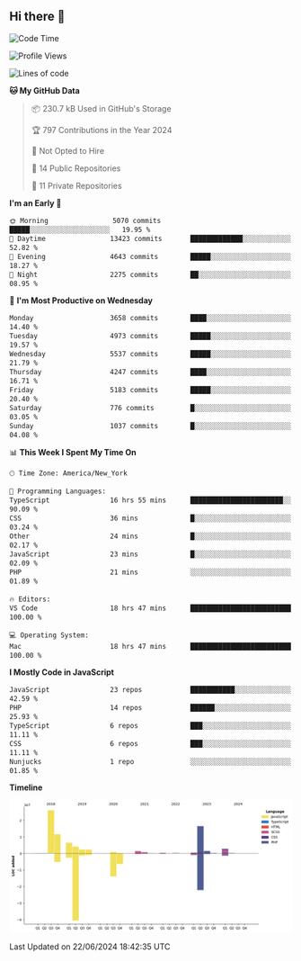 ## Hi there 👋

<!--START_SECTION:waka-->
![Code Time](http://img.shields.io/badge/Code%20Time-234%20hrs%2020%20mins-blue)

![Profile Views](http://img.shields.io/badge/Profile%20Views-64-blue)

![Lines of code](https://img.shields.io/badge/From%20Hello%20World%20I%27ve%20Written-77.3%20million%20lines%20of%20code-blue)

**🐱 My GitHub Data** 

> 📦 230.7 kB Used in GitHub's Storage 
 > 
> 🏆 797 Contributions in the Year 2024
 > 
> 🚫 Not Opted to Hire
 > 
> 📜 14 Public Repositories 
 > 
> 🔑 11 Private Repositories 
 > 
**I'm an Early 🐤** 

```text
🌞 Morning                5070 commits        █████░░░░░░░░░░░░░░░░░░░░   19.95 % 
🌆 Daytime                13423 commits       █████████████░░░░░░░░░░░░   52.82 % 
🌃 Evening                4643 commits        █████░░░░░░░░░░░░░░░░░░░░   18.27 % 
🌙 Night                  2275 commits        ██░░░░░░░░░░░░░░░░░░░░░░░   08.95 % 
```
📅 **I'm Most Productive on Wednesday** 

```text
Monday                   3658 commits        ████░░░░░░░░░░░░░░░░░░░░░   14.40 % 
Tuesday                  4973 commits        █████░░░░░░░░░░░░░░░░░░░░   19.57 % 
Wednesday                5537 commits        █████░░░░░░░░░░░░░░░░░░░░   21.79 % 
Thursday                 4247 commits        ████░░░░░░░░░░░░░░░░░░░░░   16.71 % 
Friday                   5183 commits        █████░░░░░░░░░░░░░░░░░░░░   20.40 % 
Saturday                 776 commits         █░░░░░░░░░░░░░░░░░░░░░░░░   03.05 % 
Sunday                   1037 commits        █░░░░░░░░░░░░░░░░░░░░░░░░   04.08 % 
```


📊 **This Week I Spent My Time On** 

```text
🕑︎ Time Zone: America/New_York

💬 Programming Languages: 
TypeScript               16 hrs 55 mins      ███████████████████████░░   90.09 % 
CSS                      36 mins             █░░░░░░░░░░░░░░░░░░░░░░░░   03.24 % 
Other                    24 mins             █░░░░░░░░░░░░░░░░░░░░░░░░   02.17 % 
JavaScript               23 mins             █░░░░░░░░░░░░░░░░░░░░░░░░   02.09 % 
PHP                      21 mins             ░░░░░░░░░░░░░░░░░░░░░░░░░   01.89 % 

🔥 Editors: 
VS Code                  18 hrs 47 mins      █████████████████████████   100.00 % 

💻 Operating System: 
Mac                      18 hrs 47 mins      █████████████████████████   100.00 % 
```

**I Mostly Code in JavaScript** 

```text
JavaScript               23 repos            ███████████░░░░░░░░░░░░░░   42.59 % 
PHP                      14 repos            ██████░░░░░░░░░░░░░░░░░░░   25.93 % 
TypeScript               6 repos             ███░░░░░░░░░░░░░░░░░░░░░░   11.11 % 
CSS                      6 repos             ███░░░░░░░░░░░░░░░░░░░░░░   11.11 % 
Nunjucks                 1 repo              ░░░░░░░░░░░░░░░░░░░░░░░░░   01.85 % 
```



**Timeline**

![Lines of Code chart](https://raw.githubusercontent.com/wilbertcaba/wilbertcaba/main/assets/bar_graph.png)


 Last Updated on 22/06/2024 18:42:35 UTC
<!--END_SECTION:waka-->

<!--
**wilbertcaba/wilbertcaba** is a ✨ _special_ ✨ repository because its `README.md` (this file) appears on your GitHub profile.

Here are some ideas to get you started:

- 🔭 I’m currently working on ...
- 🌱 I’m currently learning ...
- 👯 I’m looking to collaborate on ...
- 🤔 I’m looking for help with ...
- 💬 Ask me about ...
- 📫 How to reach me: ...
- 😄 Pronouns: ...
- ⚡ Fun fact: ...
-->
